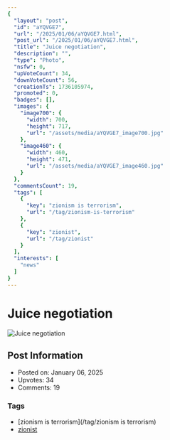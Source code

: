 ```yaml
---
{
  "layout": "post",
  "id": "aYQVGE7",
  "url": "/2025/01/06/aYQVGE7.html",
  "post_url": "/2025/01/06/aYQVGE7.html",
  "title": "Juice negotiation",
  "description": "",
  "type": "Photo",
  "nsfw": 0,
  "upVoteCount": 34,
  "downVoteCount": 56,
  "creationTs": 1736105974,
  "promoted": 0,
  "badges": [],
  "images": {
    "image700": {
      "width": 700,
      "height": 717,
      "url": "/assets/media/aYQVGE7_image700.jpg"
    },
    "image460": {
      "width": 460,
      "height": 471,
      "url": "/assets/media/aYQVGE7_image460.jpg"
    }
  },
  "commentsCount": 19,
  "tags": [
    {
      "key": "zionism is terrorism",
      "url": "/tag/zionism-is-terrorism"
    },
    {
      "key": "zionist",
      "url": "/tag/zionist"
    }
  ],
  "interests": [
    "news"
  ]
}
---
```


# Juice negotiation

![Juice negotiation](/assets/media/aYQVGE7_image700.jpg)

## Post Information

- Posted on: January 06, 2025
- Upvotes: 34
- Comments: 19

### Tags

- [zionism is terrorism](/tag/zionism is terrorism)
- [zionist](/tag/zionist)
